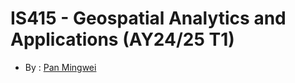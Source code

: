 # IS415 - Geospatial Analytics and Applications (AY24/25 T1)

-   By : [Pan Mingwei](https://github.com/xXxPMWxXx)
